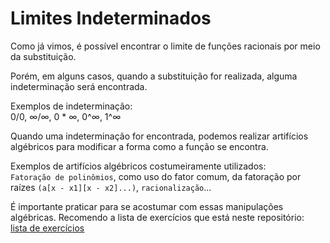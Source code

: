 # Limites Indeterminados

Como já vimos, é possível encontrar o limite de funções racionais por meio da substituição.

Porém, em alguns casos, quando a substituição for realizada, alguma indeterminação será encontrada.

Exemplos de indeterminação:<br>
0/0, ∞/∞, 0 * ∞, 0^∞, 1^∞ 

Quando uma indeterminação for encontrada, podemos realizar artifícios algébricos para modificar a forma como a função se encontra.

Exemplos de artifícios algébricos costumeiramente utilizados:<br>
```Fatoração de polinômios```, como uso do fator comum, da fatoração por raízes ```(a[x - x1][x - x2]...)```,
```racionalização```...

É importante praticar para se acostumar com essas manipulações algébricas.
Recomendo a lista de exercícios que está neste repositório:<br>
[lista de exercícios](https://github.com/joao-pedro-angelo/AventurasPi/blob/main/calculo1/Lista%201%20-%20Limite%20e%20continuidade.pdf)
